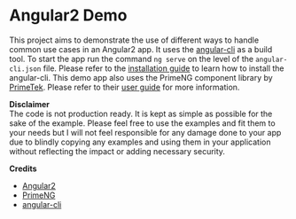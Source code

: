 # Angular2 Demo

This project aims to demonstrate the use of different ways to handle common use cases in an Angular2 app. It uses the [angular-cli](https://cli.angular.io/)
as a build tool. To start the app run the command `ng serve` on the level of the `angular-cli.json` file. Please refer to the
 [installation guide](https://github.com/angular/angular-cli#installation) to learn how to install the angular-cli. This demo app also uses the PrimeNG component library by [PrimeTek](http://www.primetek.com.tr/). Please refer to their [user guide](http://www.primefaces.org/primeng/#/)
 for more information.
 
 **Disclaimer**  
 The code is not production ready. It is kept as simple as possible for the sake of the example. Please feel free to use
  the examples and fit them to your needs but I will not feel responsible for any damage done to your app due to blindly 
  copying any examples and using them in your application without reflecting the impact or adding necessary security. 
 
 **Credits**
 - [Angular2](https://angular.io/)
 - [PrimeNG](http://www.primefaces.org/primeng/#/)
 - [angular-cli](https://cli.angular.io/)
 